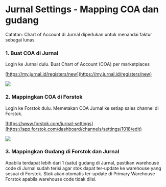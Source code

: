 # Jurnal Settings - Mapping COA dan gudang

Catatan: Chart of Account di Jurnal diperlukan untuk menandai faktur sebagai lunas

### 1. Buat COA di Jurnal

Login ke Jurnal dulu. Buat Chart of Account (COA) per marketplaces&#x20;

[https://my.jurnal.id/registers/new](https://my.jurnal.id/registers/new)

![](https://lh5.googleusercontent.com/hUPNhprIKNLncRXSsH35wEv\_bZw5n1ge6t-Hi8PUe7KbuaYabh-BYWoVzgOtNjtszCea\_w21\_7NbsmcJwndmjbAhyK24VSG-CFxuHhznxBu47iGWKpb-aNrxjATz\_HKF8ddBzn7amW4)

### 2. Mappingkan COA di Forstok

Login ke Forstok dulu. Memetakan COA Jurnal ke setiap sales channel di Forstok. &#x20;

[https://www.forstok.com/jurnal-settings](https://app.forstok.com/dashboard/channels/settings/1018/edit)

![](https://lh5.googleusercontent.com/dYzy6xRSoWJmP5Px-6uGJAHK9JbTbNyp14igBkmIuL\_OJOriruRJh9dN0hFYnJTw57M57d0ZL8hZW0Ysw9ft7pg53juNY8MMhVPXYsIfmmyz4LZ8I4LAz1D-z4YziSeDOsclvsknfCU)

### 3. Mappingkan Gudang di Forstok dan Jurnal

Apabila terdapat lebih dari 1 (satu) gudang di Jurnal, pastikan warehouse code di Jurnal sudah terisi agar stok dapat ter-update ke warehouse yang sesuai di Forstok. Stok akan otomatis ter-update di Primary Warehouse Forstok apabila warehouse code tidak diisi.

